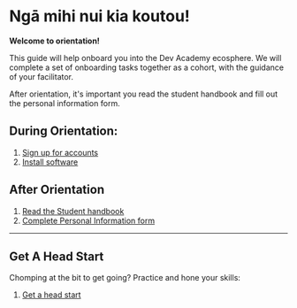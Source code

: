 # Ngā mihi nui kia koutou!
**Welcome to orientation!**

This guide will help onboard you into the Dev Academy ecosphere. We will complete a set of onboarding tasks together as a cohort, with the guidance of your facilitator.

After orientation, it's important you read the student handbook and fill out the personal information form.

## During Orientation:
1. [Sign up for accounts](/accounts)
2. [Install software](/installation)

## After Orientation
1. [Read the Student handbook](student-handbook.md)
2. [Complete Personal Information form](https://docs.google.com/forms/d/e/1FAIpQLSeOe6FzgbfOmtG6xYeO3-IVN9DTkwRi0zG6V909o1vuPUNa5w/viewform)

---
## Get A Head Start
Chomping at the bit to get going? Practice and hone your skills:
1. [Get a head start](/practice)